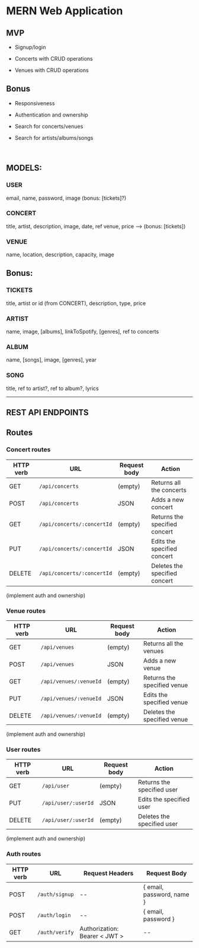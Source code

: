 # MERN Web Application

## MVP

- Signup/login

- Concerts with CRUD operations

- Venues with CRUD operations


## Bonus

- Responsiveness

- Authentication and ownership

- Search for concerts/venues

- Search for artists/albums/songs

<br>

## MODELS:

### USER 
email, name, password, image (bonus: [tickets]?)

### CONCERT
title, artist, description, image, date, ref venue, price --> (bonus: [tickets])

### VENUE
name, location, description, capacity, image

## Bonus:

### TICKETS
title, artist or id (from CONCERT), description, type, price

### ARTIST
name, image, [albums], linkToSpotify, [genres], ref to concerts

### ALBUM
name, [songs], image, [genres], year

### SONG
title, ref to artist?, ref to album?, lyrics

<hr>

## REST API ENDPOINTS

## Routes

### Concert routes

| HTTP verb | URL                        | Request body | Action                        |
| --------- | -------------------------- | ------------ | ----------------------------- |
| GET       | `/api/concerts`            | (empty)      | Returns all the concerts      |
| POST      | `/api/concerts`            | JSON         | Adds a new concert            |
| GET       | `/api/concerts/:concertId` | (empty)      | Returns the specified concert |
| PUT       | `/api/concerts/:concertId` | JSON         | Edits the specified concert   |
| DELETE    | `/api/concerts/:concertId` | (empty)      | Deletes the specified concert |

(implement auth and ownership)

### Venue routes

| HTTP verb | URL                    | Request body | Action                      |
| --------- | ---------------------- | ------------ | --------------------------- |
| GET       | `/api/venues`          | (empty)      | Returns all the venues      |
| POST      | `/api/venues`          | JSON         | Adds a new venue            |
| GET       | `/api/venues/:venueId` | (empty)      | Returns the specified venue |
| PUT       | `/api/venues/:venueId` | JSON         | Edits the specified venue   |
| DELETE    | `/api/venues/:venueId` | (empty)      | Deletes the specified venue |

(implement auth and ownership)

### User routes

| HTTP verb | URL                    | Request body | Action                      |
| --------- | ---------------------- | ------------ | --------------------------- |
| GET       | `/api/user`            | (empty)      | Returns the specified user  |
| PUT       | `/api/user/:userId`    | JSON         | Edits the specified user    |
| DELETE    | `/api/user/:userId`    | (empty)      | Deletes the specified user  |

(implement auth and ownership)

### Auth routes

| HTTP verb | URL            | Request Headers                 | Request Body              |
| --------- | -------------- | ------------------------------- | ------------------------- |
| POST      | `/auth/signup` | --                              | { email, password, name } |
| POST      | `/auth/login`  | --                              | { email, password }       |
| GET       | `/auth/verify` | Authorization: Bearer \< JWT \> | --                        |


